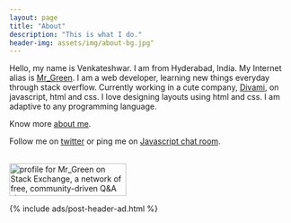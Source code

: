 ```yaml
---
layout: page
title: "About"
description: "This is what I do."
header-img: assets/img/about-bg.jpg"
---
```


Hello, my name is Venkateshwar. I am from Hyderabad, India. My Internet alias is [Mr_Green](http://stackexchange.com/users/1721750). I am a web developer, learning new things everyday through stack overflow. Currently working in a cute company,  [Divami](http://divami.com/), on javascript, html and css. I love designing layouts using html and css. I am adaptive to any programming language. 

Know more [about me](https://about.me/venkateshwark).

Follow me on [twitter](https://twitter.com/feedmeaddiction) or ping me on [Javascript chat room](http://chat.stackoverflow.com/rooms/17/javascript).

<p><a href="http://stackexchange.com/users/1721750"><br>
<img src="http://stackexchange.com/users/flair/1721750.png" width="208" height="58" alt="profile for Mr_Green on Stack Exchange, a network of free, community-driven Q&amp;A sites" title="profile for Mr_Green on Stack Exchange, a network of free, community-driven Q&amp;A sites"><br>
</a></p>

{% include ads/post-header-ad.html %}
